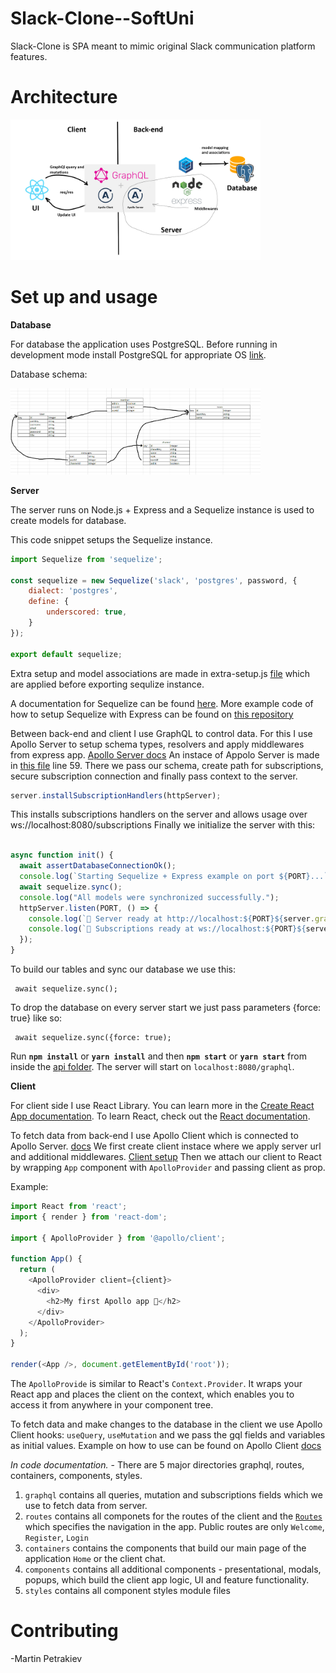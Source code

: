 # Slack-Clone--SoftUni
 
Slack-Clone is SPA meant to mimic original Slack communication platform features.

# Architecture

<img src="./App-Architecture.jpg" width="400px" /><br>

# Set up and usage

**Database**

For database the application uses PostgreSQL. 
Before running in development mode install PostgreSQL for appropriate OS [link](https://www.postgresql.org/download/).

Database schema:

<img src="./DB-Schema.jpg" width="400px" /><br>

**Server**

The server runs on Node.js + Express and a Sequelize instance is used to create models for database.

This code snippet setups the Sequelize instance.
```js
import Sequelize from 'sequelize';

const sequelize = new Sequelize('slack', 'postgres', password, {
    dialect: 'postgres',
	define: {
		underscored: true,
	}
});

export default sequelize;
```

Extra setup and model associations are made in extra-setup.js [file](https://github.com/MartinPetrakiev/Slack-Clone--SoftUni/blob/main/server/models/extra-setup.js)
which are applied before exporting sequlize instance.

A documentation for Sequelize can be found [here](https://sequelize.org/master/).
More example code of how to setup Sequelize with Express can be found on [this repository](https://github.com/sequelize/express-example)

Between back-end and client I use GraphQL to control data. 
For this I use Apollo Server to setup schema types, resolvers and apply middlewares from express app. [Apollo Server docs](https://www.apollographql.com/docs/apollo-server/)
An instace of Appolo Server is made in [this file](https://github.com/MartinPetrakiev/Slack-Clone--SoftUni/blob/main/server/index.js) line 59.
There we pass our schema, create path for subscriptions, secure subscription connection and finally pass context to the server.
```js
server.installSubscriptionHandlers(httpServer);
```
This installs subscriptions handlers on the server and allows usage over ws://localhost:8080/subscriptions
Finally we initialize the server with this:
```js

async function init() {
  await assertDatabaseConnectionOk();
  console.log(`Starting Sequelize + Express example on port ${PORT}...`);
  await sequelize.sync();
  console.log("All models were synchronized successfully.");
  httpServer.listen(PORT, () => {
    console.log(`🚀 Server ready at http://localhost:${PORT}${server.graphqlPath}`);
    console.log(`🚀 Subscriptions ready at ws://localhost:${PORT}${server.subscriptionsPath}`);
  });
}
```
To build our tables and sync our database we use this:
```
 await sequelize.sync();
```
To drop the database on every server start we just pass parameters {force: true} like so:
```
 await sequelize.sync({force: true);
```


Run **`npm install`** or **`yarn install`** and then **`npm start`** or **`yarn start`** from inside the [api folder](https://github.com/MartinPetrakiev/Slack-Clone--SoftUni/tree/main/server). The server will start on `localhost:8080/graphql`.



**Client**

For client side I use React Library.
You can learn more in the [Create React App documentation](https://facebook.github.io/create-react-app/docs/getting-started).
To learn React, check out the [React documentation](https://reactjs.org/).

To fetch data from back-end I use Apollo Client which is connected to Apollo Server. [docs](https://www.apollographql.com/docs/react/)
We first create client instace where we apply server url and additional middlewares. [Client setup](https://github.com/MartinPetrakiev/Slack-Clone--SoftUni/blob/main/client/src/apollo.js)
Тhen we attach our client to React by wrapping `App` component with `ApolloProvider` and passing client as prop.

Example:
```js
import React from 'react';
import { render } from 'react-dom';

import { ApolloProvider } from '@apollo/client';

function App() {
  return (
    <ApolloProvider client={client}>
      <div>
        <h2>My first Apollo app 🚀</h2>
      </div>
    </ApolloProvider>
  );
}

render(<App />, document.getElementById('root'));
```

The `ApolloProvide` is similar to React's `Context.Provider`. It wraps your React app and places the client on the context, which enables you to access it from anywhere in your component tree.

To fetch data and make changes to the database in the client we use Apollo Client hooks:
`useQuery`, `useMutation` and we pass the gql fields and variables as initial values.
Example on how to use can be found on Apollo Client [docs](https://www.apollographql.com/docs/react/data/queries/)

*In code documentation.*
 	- There are 5 major directories graphql, routes, containers, components, styles.
1. `graphql` contains all queries, mutation and subscriptions fields which we use to fetch data from server.
2. `routes` contains all componets for the routes of the client and the [`Routes`](https://github.com/MartinPetrakiev/Slack-Clone--SoftUni/blob/main/client/src/routes/index.js) which specifies the navigation in the app. Public routes are only `Welcome`, `Register`, `Login`
3. `containers` contains the components that build our main page of the application `Home` or the client chat.
4. `components` contains all additional components - presentational, modals, popups, which build the client app logic, UI and feature functionality.
5. `styles` contains all component styles module files

# Contributing

-Martin Petrakiev
